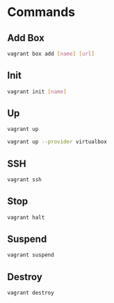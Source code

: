 # Commands

## Add Box

```sh
vagrant box add [name] [url]
```

## Init

```sh
vagrant init [name]
```

## Up

```sh
vagrant up
```

```sh
vagrant up --provider virtualbox
```

## SSH

```sh
vagrant ssh
```

## Stop

```sh
vagrant halt
```

## Suspend

```sh
vagrant suspend
```

## Destroy

```sh
vagrant destroy
```
